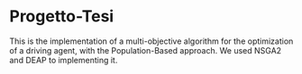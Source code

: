 # Progetto-Tesi
This is the implementation of a multi-objective algorithm for the optimization of a driving agent, with the Population-Based approach.
We used NSGA2 and DEAP to implementing it.
